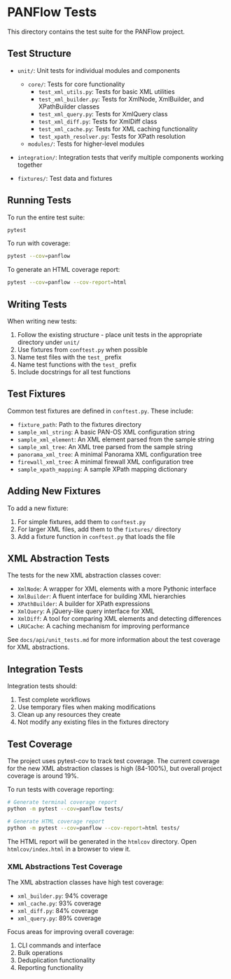 # PANFlow Tests

This directory contains the test suite for the PANFlow project.

## Test Structure

- `unit/`: Unit tests for individual modules and components
  - `core/`: Tests for core functionality
    - `test_xml_utils.py`: Tests for basic XML utilities
    - `test_xml_builder.py`: Tests for XmlNode, XmlBuilder, and XPathBuilder classes
    - `test_xml_query.py`: Tests for XmlQuery class
    - `test_xml_diff.py`: Tests for XmlDiff class
    - `test_xml_cache.py`: Tests for XML caching functionality
    - `test_xpath_resolver.py`: Tests for XPath resolution
  - `modules/`: Tests for higher-level modules

- `integration/`: Integration tests that verify multiple components working together

- `fixtures/`: Test data and fixtures

## Running Tests

To run the entire test suite:

```bash
pytest
```

To run with coverage:

```bash
pytest --cov=panflow
```

To generate an HTML coverage report:

```bash
pytest --cov=panflow --cov-report=html
```

## Writing Tests

When writing new tests:

1. Follow the existing structure - place unit tests in the appropriate directory under `unit/`
2. Use fixtures from `conftest.py` when possible
3. Name test files with the `test_` prefix
4. Name test functions with the `test_` prefix
5. Include docstrings for all test functions

## Test Fixtures

Common test fixtures are defined in `conftest.py`. These include:

- `fixture_path`: Path to the fixtures directory
- `sample_xml_string`: A basic PAN-OS XML configuration string
- `sample_xml_element`: An XML element parsed from the sample string
- `sample_xml_tree`: An XML tree parsed from the sample string
- `panorama_xml_tree`: A minimal Panorama XML configuration tree
- `firewall_xml_tree`: A minimal firewall XML configuration tree
- `sample_xpath_mapping`: A sample XPath mapping dictionary

## Adding New Fixtures

To add a new fixture:

1. For simple fixtures, add them to `conftest.py`
2. For larger XML files, add them to the `fixtures/` directory
3. Add a fixture function in `conftest.py` that loads the file

## XML Abstraction Tests

The tests for the new XML abstraction classes cover:

- `XmlNode`: A wrapper for XML elements with a more Pythonic interface
- `XmlBuilder`: A fluent interface for building XML hierarchies
- `XPathBuilder`: A builder for XPath expressions
- `XmlQuery`: A jQuery-like query interface for XML
- `XmlDiff`: A tool for comparing XML elements and detecting differences
- `LRUCache`: A caching mechanism for improving performance

See `docs/api/unit_tests.md` for more information about the test coverage for XML abstractions.

## Integration Tests

Integration tests should:

1. Test complete workflows
2. Use temporary files when making modifications
3. Clean up any resources they create
4. Not modify any existing files in the fixtures directory

## Test Coverage

The project uses pytest-cov to track test coverage. The current coverage for the new XML abstraction classes is high (84-100%), but overall project coverage is around 19%.

To run tests with coverage reporting:

```bash
# Generate terminal coverage report
python -m pytest --cov=panflow tests/

# Generate HTML coverage report
python -m pytest --cov=panflow --cov-report=html tests/
```

The HTML report will be generated in the `htmlcov` directory. Open `htmlcov/index.html` in a browser to view it.

### XML Abstractions Test Coverage

The XML abstraction classes have high test coverage:

- `xml_builder.py`: 94% coverage
- `xml_cache.py`: 93% coverage
- `xml_diff.py`: 84% coverage
- `xml_query.py`: 89% coverage

Focus areas for improving overall coverage:

1. CLI commands and interface
2. Bulk operations
3. Deduplication functionality
4. Reporting functionality